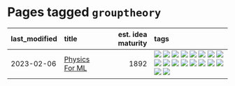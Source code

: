# Pages tagged `grouptheory`

|last_modified|title|est. idea maturity|tags
|:---|:---|---:|:---|
|2023-02-06|[Physics For ML](../physics_for_ml.md)|1892|[![](https://img.shields.io/badge/tag-brownianmotion-ad342b)](../tags/brownianmotion.md) [![](https://img.shields.io/badge/tag-curriculum-a3a5e9)](../tags/curriculum.md) [![](https://img.shields.io/badge/tag-curvature-a682e)](../tags/curvature.md) [![](https://img.shields.io/badge/tag-education-1eefac)](../tags/education.md) [![](https://img.shields.io/badge/tag-eigenvectors-1661bc)](../tags/eigenvectors.md) [![](https://img.shields.io/badge/tag-gaugetheory-296bb1)](../tags/gaugetheory.md) [![](https://img.shields.io/badge/tag-grouptheory-606780)](../tags/grouptheory.md) [![](https://img.shields.io/badge/tag-machinelearning-957448)](../tags/machinelearning.md) [![](https://img.shields.io/badge/tag-manifolds-9a9fc4)](../tags/manifolds.md) [![](https://img.shields.io/badge/tag-ode-82f6b0)](../tags/ode.md) [![](https://img.shields.io/badge/tag-optimization-e8ae48)](../tags/optimization.md) [![](https://img.shields.io/badge/tag-pde-7a169c)](../tags/pde.md) [![](https://img.shields.io/badge/tag-physics-254eb)](../tags/physics.md) [![](https://img.shields.io/badge/tag-probabilityfields-fde018)](../tags/probabilityfields.md) [![](https://img.shields.io/badge/tag-publication-48fb29)](../tags/publication.md) [![](https://img.shields.io/badge/tag-quantummechanics-d3fceb)](../tags/quantummechanics.md) [![](https://img.shields.io/badge/tag-relativity-e13c2b)](../tags/relativity.md) [![](https://img.shields.io/badge/tag-tensorcalculus-297b32)](../tags/tensorcalculus.md)|